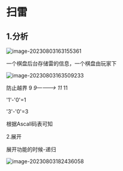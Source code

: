 # 扫雷

## 1.分析

![image-20230803163155361](C:\Users\h\AppData\Roaming\Typora\typora-user-images\image-20230803163155361.png)

一个棋盘后台存储雷的信息，一个棋盘由玩家下

![image-20230803163509233](C:\Users\h\AppData\Roaming\Typora\typora-user-images\image-20230803163509233.png)

防止越界 9  *9————>   11*  11

'1'-'0'=1

'3'-'0'=3

根据Ascall码表可知



2.展开

展开功能的时候-递归

![image-20230803182436058](C:\Users\h\AppData\Roaming\Typora\typora-user-images\image-20230803182436058.png)
